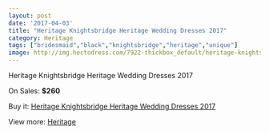 ```yaml
---
layout: post
date: '2017-04-03'
title: "Heritage Knightsbridge Heritage Wedding Dresses 2017"
category: Heritage
tags: ["bridesmaid","black","knightsbridge","heritage","unique"]
image: http://img.hectodress.com/7922-thickbox_default/heritage-knightsbridge-heritage-wedding-dresses-2013.jpg
---
```

Heritage Knightsbridge Heritage Wedding Dresses 2017

On Sales: **$260**
<a href="https://www.hectodress.com/heritage/3972-heritage-knightsbridge-heritage-wedding-dresses-2013.html"><amp-img layout="responsive" width="600" height="600" src="//img.hectodress.com/7922-thickbox_default/heritage-knightsbridge-heritage-wedding-dresses-2013.jpg" alt="Heritage Knightsbridge Heritage Wedding Dresses 2017 0" /></a>
<a href="https://www.hectodress.com/heritage/3972-heritage-knightsbridge-heritage-wedding-dresses-2013.html"><amp-img layout="responsive" width="600" height="600" src="//img.hectodress.com/7923-thickbox_default/heritage-knightsbridge-heritage-wedding-dresses-2013.jpg" alt="Heritage Knightsbridge Heritage Wedding Dresses 2017 1" /></a>

Buy it: [Heritage Knightsbridge Heritage Wedding Dresses 2017](https://www.hectodress.com/heritage/3972-heritage-knightsbridge-heritage-wedding-dresses-2013.html "Heritage Knightsbridge Heritage Wedding Dresses 2017")

View more: [Heritage](https://www.hectodress.com/70-heritage "Heritage")